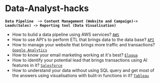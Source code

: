 # Data-Analyst-hacks

**`Data Pipeline  -> Content Management (Website and Campaign)-> Leads(Sales) -> Reporting tool (Data Visualisation)`** 

- How to bulid a data pipeline using AWS services? [`AWS`](https://github.com/monisha-anila/Data-Analyst-hacks/blob/main/Cloud%20Computing/AWS.md)
- How to use API's to perform ETL that brings data to the data base? [`API`](https://github.com/monisha-anila/Data-Analyst-hacks/blob/main/Product%20Management/API%20services.md)
- How to manage your website that brings more traffic and transactions? [`Google Analytics`](https://github.com/monisha-anila/Data-Analyst-hacks/blob/main/Content%20Management/Google%20Analytics.md)
- How to know your email marketing working at it's best? [`Eloqua`](https://github.com/monisha-anila/Data-Analyst-hacks/blob/main/Content%20Management/Eloqua.md)
- How to identify your potential lead that brings transactions using AI features in it? [`Salesforce`](https://github.com/monisha-anila/Data-Analyst-hacks/blob/main/Customer%20Relationship%20Management/Salesforce.md)
- How to understand your data without using SQL query and get most of the answers using visualisations with bulit-in functions in it? [`Tableau`](https://github.com/monisha-anila/Data-Analyst-hacks/blob/main/Reporting/Tableau.md)


